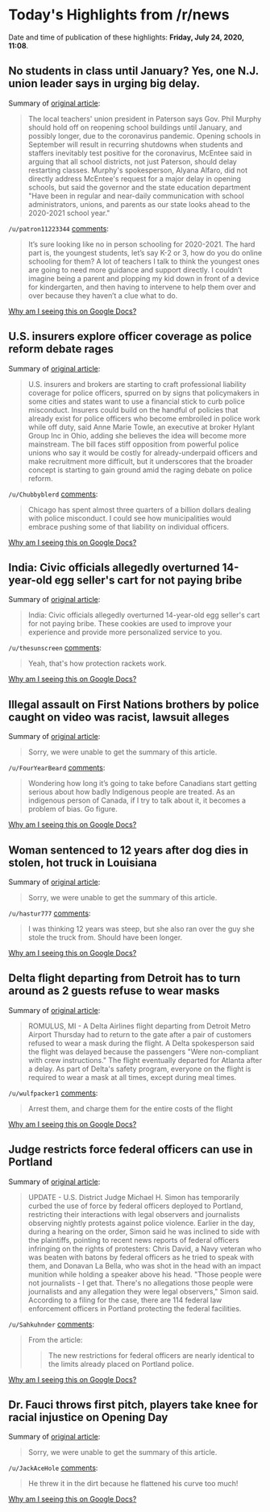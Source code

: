# Today's Highlights from /r/news

Date and time of publication of these highlights: **Friday, July 24, 2020, 11:08**.

## No students in class until January? Yes, one N.J. union leader says in urging big delay.

Summary of [original article](https://www.nj.com/education/2020/07/no-students-in-class-until-january-yes-one-nj-union-leader-says-in-urging-big-delay.html):

> The local teachers' union president in Paterson says Gov. Phil Murphy should hold off on reopening school buildings until January, and possibly longer, due to the coronavirus pandemic. Opening schools in September will result in recurring shutdowns when students and staffers inevitably test positive for the coronavirus, McEntee said in arguing that all school districts, not just Paterson, should delay restarting classes. Murphy's spokesperson, Alyana Alfaro, did not directly address McEntee's request for a major delay in opening schools, but said the governor and the state education department "Have been in regular and near-daily communication with school administrators, unions, and parents as our state looks ahead to the 2020-2021 school year."

`/u/patron11223344` [comments](https://www.reddit.com/r/news/comments/hx0i1f/no_students_in_class_until_january_yes_one_nj/):

> It’s sure looking like no in person schooling for 2020-2021. The hard part is, the youngest students, let’s say K-2 or 3, how do you do online schooling for them? A lot of teachers I talk to think the youngest ones are going to need more guidance and support directly. I couldn’t imagine being a parent and plopping my kid down in front of a device for kindergarten, and then having to intervene to help them over and over because they haven’t a clue what to do.

[Why am I seeing this on Google Docs?](https://docs.google.com/document/d/1Dc6We63vOXIZsc0op-Bt4abqkYjXzOigalQqFxmvvbM/edit?usp=sharing)

## U.S. insurers explore officer coverage as police reform debate rages

Summary of [original article](https://www.reuters.com/article/us-global-race-police-insurance-focus/u-s-insurers-explore-officer-coverage-as-police-reform-debate-rages-idUSKCN24P1A8?il=0):

> U.S. insurers and brokers are starting to craft professional liability coverage for police officers, spurred on by signs that policymakers in some cities and states want to use a financial stick to curb police misconduct. Insurers could build on the handful of policies that already exist for police officers who become embroiled in police work while off duty, said Anne Marie Towle, an executive at broker Hylant Group Inc in Ohio, adding she believes the idea will become more mainstream. The bill faces stiff opposition from powerful police unions who say it would be costly for already-underpaid officers and make recruitment more difficult, but it underscores that the broader concept is starting to gain ground amid the raging debate on police reform.

`/u/Chubbyblerd` [comments](https://www.reddit.com/r/news/comments/hx0qb3/us_insurers_explore_officer_coverage_as_police/):

> Chicago has spent almost three quarters of a billion dollars dealing with police  misconduct. I could see how municipalities would embrace pushing some of that liability on individual officers.

[Why am I seeing this on Google Docs?](https://docs.google.com/document/d/1Dc6We63vOXIZsc0op-Bt4abqkYjXzOigalQqFxmvvbM/edit?usp=sharing)

## India: Civic officials allegedly overturned 14-year-old egg seller's cart for not paying bribe

Summary of [original article](https://gulfnews.com/world/asia/india/india-civic-officials-allegedly-overturned-14-year-old-egg-sellers-cart-for-not-paying-bribe-1.1595585189906):

> India: Civic officials allegedly overturned 14-year-old egg seller's cart for not paying bribe. These cookies are used to improve your experience and provide more personalized service to you.

`/u/thesunscreen` [comments](https://www.reddit.com/r/news/comments/hx0a2n/india_civic_officials_allegedly_overturned/):

> Yeah, that's how protection rackets work.

[Why am I seeing this on Google Docs?](https://docs.google.com/document/d/1Dc6We63vOXIZsc0op-Bt4abqkYjXzOigalQqFxmvvbM/edit?usp=sharing)

## Illegal assault on First Nations brothers by police caught on video was racist, lawsuit alleges

Summary of [original article](https://www.cbc.ca/news/indigenous/first-nations-police-video-lawsuit-1.5661097):

> Sorry, we were unable to get the summary of this article.

`/u/FourYearBeard` [comments](https://www.reddit.com/r/news/comments/hx1il0/illegal_assault_on_first_nations_brothers_by/):

> Wondering how long it’s going to take before Canadians start getting serious about how badly Indigenous people are treated. 
> As an indigenous person of Canada, if I try to talk about it, it becomes a problem of bias. Go figure.

[Why am I seeing this on Google Docs?](https://docs.google.com/document/d/1Dc6We63vOXIZsc0op-Bt4abqkYjXzOigalQqFxmvvbM/edit?usp=sharing)

## Woman sentenced to 12 years after dog dies in stolen, hot truck in Louisiana

Summary of [original article](https://www.whio.com/news/trending/woman-sentenced-12-years-after-dog-dies-stolen-hot-truck-louisiana/5VN3S4WKSJAJHIRSHSS4FVWGWY/):

> Sorry, we were unable to get the summary of this article.

`/u/hastur777` [comments](https://www.reddit.com/r/news/comments/hx32g4/woman_sentenced_to_12_years_after_dog_dies_in/):

> I was thinking 12 years was steep, but she also ran over the guy she stole the truck from. Should have been longer.

[Why am I seeing this on Google Docs?](https://docs.google.com/document/d/1Dc6We63vOXIZsc0op-Bt4abqkYjXzOigalQqFxmvvbM/edit?usp=sharing)

## Delta flight departing from Detroit has to turn around as 2 guests refuse to wear masks

Summary of [original article](https://www.mlive.com/news/2020/07/delta-flight-departing-from-detroit-has-to-turn-around-as-2-guests-refuse-to-wear-masks.html):

> ROMULUS, MI - A Delta Airlines flight departing from Detroit Metro Airport Thursday had to return to the gate after a pair of customers refused to wear a mask during the flight. A Delta spokesperson said the flight was delayed because the passengers "Were non-compliant with crew instructions." The flight eventually departed for Atlanta after a delay. As part of Delta's safety program, everyone on the flight is required to wear a mask at all times, except during meal times.

`/u/wulfpacker1` [comments](https://www.reddit.com/r/news/comments/hx48gd/delta_flight_departing_from_detroit_has_to_turn/):

> Arrest them, and charge them for the entire costs of the flight

[Why am I seeing this on Google Docs?](https://docs.google.com/document/d/1Dc6We63vOXIZsc0op-Bt4abqkYjXzOigalQqFxmvvbM/edit?usp=sharing)

## Judge restricts force federal officers can use in Portland

Summary of [original article](https://www.opb.org/news/article/portland-protest-restraining-order-force-federal-officers/):

> UPDATE - U.S. District Judge Michael H. Simon has temporarily curbed the use of force by federal officers deployed to Portland, restricting their interactions with legal observers and journalists observing nightly protests against police violence. Earlier in the day, during a hearing on the order, Simon said he was inclined to side with the plaintiffs, pointing to recent news reports of federal officers infringing on the rights of protesters: Chris David, a Navy veteran who was beaten with batons by federal officers as he tried to speak with them, and Donavan La Bella, who was shot in the head with an impact munition while holding a speaker above his head. "Those people were not journalists - I get that. There's no allegations those people were journalists and any allegation they were legal observers," Simon said. According to a filing for the case, there are 114 federal law enforcement officers in Portland protecting the federal facilities.

`/u/Sahkuhnder` [comments](https://www.reddit.com/r/news/comments/hwsv5e/judge_restricts_force_federal_officers_can_use_in/):

> From the article:
> 
> > The new restrictions for federal officers are nearly identical to the limits already placed on Portland police.

[Why am I seeing this on Google Docs?](https://docs.google.com/document/d/1Dc6We63vOXIZsc0op-Bt4abqkYjXzOigalQqFxmvvbM/edit?usp=sharing)

## Dr. Fauci throws first pitch, players take knee for racial injustice on Opening Day

Summary of [original article](https://www.nbcnews.com/video/watch-dr-fauci-throws-first-pitch-on-opening-day-players-take-knee-for-racial-injustice-88202309511):

> Sorry, we were unable to get the summary of this article.

`/u/JackAceHole` [comments](https://www.reddit.com/r/news/comments/hwrfy8/dr_fauci_throws_first_pitch_players_take_knee_for/):

> He threw it in the dirt because he flattened his curve too much!

[Why am I seeing this on Google Docs?](https://docs.google.com/document/d/1Dc6We63vOXIZsc0op-Bt4abqkYjXzOigalQqFxmvvbM/edit?usp=sharing)

